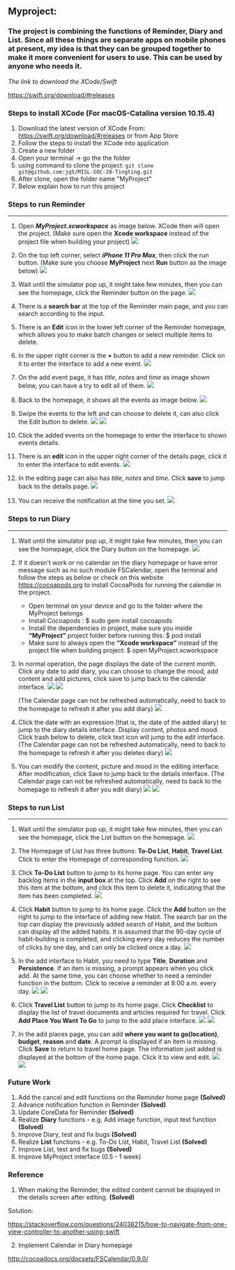 ## Myproject: 

### The project is combining the functions of Reminder, Diary and List. Since all these things are separate apps on mobile phones at present, my idea is that they can be grouped together to make it more convenient for users to use. This can be used by anyone who needs it.

_The link to download the XCode/Swift_

https://swift.org/download/#releases

### Steps to install XCode (For macOS-Catalina version 10.15.4)

1. Download the latest version of XCode
   From: https://swift.org/download/#releases
   or from App Store
2. Follow the steps to install the XCode into application
3. Create a new folder
4. Open your terminal -> go the the folder
5. using command to clone the project: ```git clone git@github.com:jq5/MISL-SOC-20-Tingting.git```
6. After clone, open the folder name "MyProject"
7. Below explain how to run this project

### Steps to run Reminder
---

1. Open ***MyProject.xcworkspace*** as image below. XCode then will open the project. (Make sure open the **Xcode workspace** instead of the project file when building your project)
![](../Screenshot/Diary/FolderDiary.png)

2.  On the top left corner, select ***iPhone 11 Pro Max***, then click the run button. (Make sure you choose **MyProject** next **Run** button as the image below)
![](../Screenshot/Diary/RunDiary.png)

3. Wait until the simulator pop up, it might take few minutes, then you can see the homepage, click the Reminder button on the page.
![](../Screenshot/Reminder2/HomeReminder2.png)

4. There is a **search bar** at the top of the Reminder main page, and you can search according to the input.

5. There is an **Edit** icon in the lower left corner of the Reminder homepage, which allows you to make batch changes or select multiple items to delete.

6. In the upper right corner is the **+** button to add a new reminder. Click on it to enter the interface to add a new event.
![](../Screenshot/Reminder2/ButtonReminder2.png)

7. On the add event page, it has *title*, *notes* and *time* as image shown below, you can have a try to edit all of them.
![](../Screenshot/Reminder2/AddReminder2.png)

8. Back to the homepage, it shows all the events as image below. 
![](../Screenshot/Reminder2/DetailReminder2.png)

9. Swipe the events to the left and can choose to delete it, can also click the Edit button to delete.
![](../Screenshot/Reminder2/DeleteReminder2_1.png)
![](../Screenshot/Reminder2/DeleteReminder2_2.png)

10. Click the added events on the homepage to enter the interface to shown events details.

11. There is an **edit** icon in the upper right corner of the details page, click it to enter the interface to edit events.
![](../Screenshot/Reminder2/EditReminder2.png)

12. In the editing page can also has *title*, *notes* and *time*. Click **save** to jump back to the details page.
![](../Screenshot/Reminder2/DetailpageReminder2.png)

13. You can receive the notification at the time you set.
![](../Screenshot/Reminder2/NotificationReminder2.png)

### Steps to run Diary
---

1. Wait until the simulator pop up, it might take few minutes, then you can see the homepage, click the Diary button on the homepage. 
![](../Screenshot/Diary/ButtonDiary.png)

2. If it doesn't work or no calendar on the diary homepage or have error message such as no such module FSCalendar, open the terminal and follow the steps as below or check on this website https://cocoapods.org to install CocoaPods for running the calendar in the project.
    
    - Open terminal on your device and go to the folder where the MyProject belongs
    - Install Cocoapods : $ sudo gem install cocoapods
    - Install the dependencies in project, make sure you inside **“MyProject”** project folder before running this: $ pod install
    - Make sure to always open the **“Xcode workspace”** instead of the project file when building project: $ open MyProject.xcworkspace

3. In normal operation, the page displays the date of the current month. Click any date to add diary, you can choose to change the mood, add content and add pictures, click save to jump back to the calendar interface. 
![](../Screenshot/Diary/Calendar.png)
![](../Screenshot/Diary/AddDiary.png)

    (The Calendar page can not be refreshed automatically, need to back to the homepage to refresh it after you add diary) 
![](../Screenshot/Diary/AddMoodCalendar.png)

4. Click the date with an expression (that is, the date of the added diary) to jump to the diary details interface. Display content, photos and mood. Click trash below to delete, click text icon will jump to the edit interface.  (The Calendar page can not be refreshed automatically, need to back to the homepage to refresh it after you deletes diary) 
![](../Screenshot/Diary/Detail.png)

5. You can modify the content, picture and mood in the editing interface. After modification, click Save to jump back to the details interface. (The Calendar page can not be refreshed automatically, need to back to the homepage to refresh it after you edit diary) 
![](../Screenshot/Diary/Edit.png)
![](../Screenshot/Diary/EditMoodCalendar.png)

### Steps to run List
---

1. Wait until the simulator pop up, it might take few minutes, then you can see the homepage, click the List button on the homepage. 
![](../Screenshot/List/ButtonList.png)

2. The Homepage of List has three buttons: **To-Do List**, **Habit**, **Travel List**. Click to enter the Homepage of corresponding function.
![](../Screenshot/List/ListHomePage.png)

3. Click **To-Do List** button to jump to its home page. You can enter any backlog items in the **input box** at the top. Click **Add** on the right to see this item at the bottom, and click this item to delete it, indicating that the item has been completed.
![](../Screenshot/List/ToDoHomePage.png)

4. Click **Habit** button to jump to its home page. Click the **Add** button on the right to jump to the interface of adding new Habit. The search bar on the top can display the previously added search of Habit, and the bottom can display all the added habits. It is assumed that the 90-day cycle of habit-building is completed, and clicking every day reduces the number of clicks by one day, and can only be clicked once a day. 
![](../Screenshot/List/HabitHomePage.png)

5. In the add interface to Habit, you need to type **Title**, **Duration** and **Persistence**. If an item is missing, a prompt appears when you click add. At the same time, you can choose whether to need a reminder function in the bottom. Click to receive a reminder at 8:00 a.m. every day. 
![](../Screenshot/List/HabitAdd.png)
![](../Screenshot/List/HabitError.png)

6. Click **Travel List** button to jump to its home page.  Click **Checklist** to display the list of travel documents and articles required for travel. Click **Add Place You Want To Go** to jump to the add place interface.
![](../Screenshot/List/TravelHomePage.png)
![](../Screenshot/List/CheckList.png)

7. In the add places page, you can add **where you want to go(location)**, **budget**, **reason** and **date**. A prompt is displayed if an item is missing. Click **Save** to return to travel home page. The information just added is displayed at the bottom of the home page. Click it to view and edit. 
![](../Screenshot/List/TravelEdit.png)
![](../Screenshot/List/TravelAdd.png)

### Future Work

1. Add the cancel and edit functions on the Reminder home page **(Solved)**
2. Advance notification function in Reminder **(Solved)**
3. Update CoreData for Reminder **(Solved)**
4. Realize **Diary** functions - e.g. Add image function, input text function    **(Solved)**
5. Improve Diary, test and fix bugs     **(Solved)**
6. Realize **List** functions - e.g. To-Do List, Habit, Travel List     **(Solved)**
7. Improve List, test and fix bugs     **(Solved)**
8. Improve MyProject interface     (0.5 - 1 week)

### Reference

1. When making the Reminder, the edited content cannot be displayed in the details screen after editing. **(Solved)**

Solution: 

https://stackoverflow.com/questions/24038215/how-to-navigate-from-one-view-controller-to-another-using-swift

2. Implement Calendar in Diary homepage

http://cocoadocs.org/docsets/FSCalendar/0.9.0/


